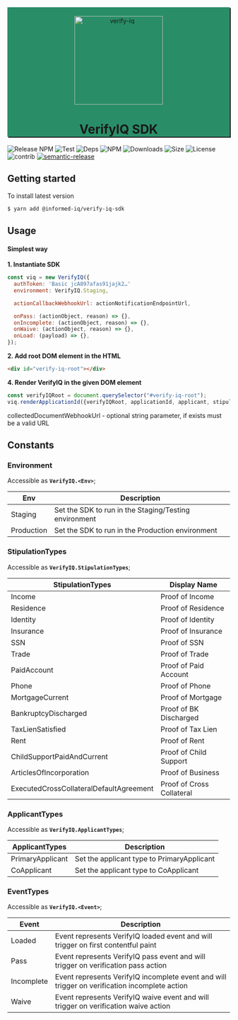 <div align="center" style="padding: 20px 0 0 0; box-shadow: 2px 2px; background-color: rgb(41, 142, 103);">
  <a href="https://informed.iq/" rel="noopener" target="_blank" >
    <img width="200" src="https://user-images.githubusercontent.com/13334788/83625127-86064980-a5a4-11ea-919a-3d6ee3e17a89.png" alt="verify-iq">
  </a>
  <h1 align="center">VerifyIQ SDK</h1>
</div>

![Release NPM](https://github.com/Informed/verifyiq-sdk/workflows/Release%20NPM/badge.svg)
![Test](https://github.com/Informed/verifyiq-sdk/workflows/Test/badge.svg)
![Deps](https://img.shields.io/david/dev/Informed/verifyiq-sdk?label=dependencies)
![NPM](https://img.shields.io/npm/v/@informed-iq/verify-iq-sdk)
![Downloads](https://img.shields.io/npm/dw/@informed-iq/verify-iq-sdk)
![Size](https://img.shields.io/bundlephobia/min/@informed-iq/verify-iq-sdk)
![License](https://img.shields.io/npm/l/@informed-iq/verify-iq-sdk)
![contrib](https://img.shields.io/github/contributors/Informed/verifyiq-sdk?color=green)
[![semantic-release](https://img.shields.io/badge/%20%20%F0%9F%93%A6%F0%9F%9A%80-semantic--release-e10079.svg)](https://github.com/semantic-release/semantic-release)

## Getting started

To install latest version

```sh
$ yarn add @informed-iq/verify-iq-sdk
```

## Usage

#### Simplest way

**1. Instantiate SDK**

```js
const viq = new VerifyIQ({
  authToken: 'Basic jcA897afas91jajk2…'
  environment: VerifyIQ.Staging,

  actionCallbackWebhookUrl: actionNotificationEndpointUrl,

  onPass: (actionObject, reason) => {},
  onIncomplete: (actionObject, reason) => {},
  onWaive: (actionObject, reason) => {},
  onLoad: (payload) => {},
});
```

**2. Add root DOM element in the HTML**

```html
<div id="verify-iq-root"></div>
```

**4. Render VerifyIQ in the given DOM element**

```js
const verifyIQRoot = document.querySelector("#verify-iq-root");
viq.renderApplicationId({verifyIQRoot, applicationId, applicant, stipulation,  collectedDocumentWebhookUrl});
```
collectedDocumentWebhookUrl - optional string parameter, if exists must be a valid URL 
## Constants

### Environment

Accessible as **`VerifyIQ.<Env>`**;

| Env        | Description                                           |
| ---------- | ----------------------------------------------------- |
| Staging    | Set the SDK to run in the Staging/Testing environment |
| Production | Set the SDK to run in the Production environment      |

### StipulationTypes

Accessible as **`VerifyIQ.StipulationTypes`**;

| StipulationTypes                        | Display Name                                     |
| --------------------------------------- | -------------------------------------------------|
| Income                                  | Proof of Income                                  |
| Residence                               | Proof of Residence                               |
| Identity                                | Proof of Identity                                |
| Insurance                               | Proof of Insurance                               |
| SSN                                     | Proof of SSN                                     |
| Trade                                   | Proof of Trade                                   |
| PaidAccount                             | Proof of Paid Account                            |
| Phone                                   | Proof of Phone                                   |
| MortgageCurrent                         | Proof of Mortgage                                |
| BankruptcyDischarged                    | Proof of BK Discharged                           |
| TaxLienSatisfied                        | Proof of Tax Lien                                |
| Rent                                    | Proof of Rent                                    |
| ChildSupportPaidAndCurrent              | Proof of Child Support                           |
| ArticlesOfIncorporation                 | Proof of Business                                |
| ExecutedCrossCollateralDefaultAgreement | Proof of Cross Collateral                        |

### ApplicantTypes

Accessible as **`VerifyIQ.ApplicantTypes`**;

| ApplicantTypes   | Description                                |
| ---------------- | ------------------------------------------ |
| PrimaryApplicant | Set the applicant type to PrimaryApplicant |
| CoApplicant      | Set the applicant type to CoApplicant      |

### EventTypes

Accessible as **`VerifyIQ.<Event>`**;

| Event      | Description                                                                                   |
| ---------- | --------------------------------------------------------------------------------------------- |
| Loaded     | Event represents VerifyIQ loaded event and will trigger on first contentful paint             |
| Pass       | Event represents VerifyIQ pass event and will trigger on verification pass action             |
| Incomplete | Event represents VerifyIQ incomplete event and will trigger on verification incomplete action |
| Waive      | Event represents VerifyIQ waive event and will trigger on verification waive action           |
